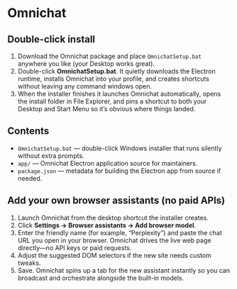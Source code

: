 # Omnichat

## Double-click install
1. Download the Omnichat package and place `OmnichatSetup.bat` anywhere you like (your Desktop works great).
2. Double-click **OmnichatSetup.bat**. It quietly downloads the Electron runtime, installs Omnichat into your profile, and creates shortcuts without leaving any command windows open.
3. When the installer finishes it launches Omnichat automatically, opens the install folder in File Explorer, and pins a shortcut to both your Desktop and Start Menu so it’s obvious where things landed.

## Contents
- `OmnichatSetup.bat` — double-click Windows installer that runs silently without extra prompts.
- `app/` — Omnichat Electron application source for maintainers.
- `package.json` — metadata for building the Electron app from source if needed.

## Add your own browser assistants (no paid APIs)

1. Launch Omnichat from the desktop shortcut the installer creates.
2. Click **Settings → Browser assistants → Add browser model**.
3. Enter the friendly name (for example, “Perplexity”) and paste the chat URL you open in your browser. Omnichat drives the live web page directly—no API keys or paid requests.
4. Adjust the suggested DOM selectors if the new site needs custom tweaks.
5. Save. Omnichat spins up a tab for the new assistant instantly so you can broadcast and orchestrate alongside the built-in models.

